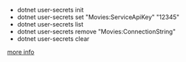 - dotnet user-secrets init
- dotnet user-secrets set "Movies:ServiceApiKey" "12345"
- dotnet user-secrets list
- dotnet user-secrets remove "Movies:ConnectionString"
- dotnet user-secrets clear

[more info](https://docs.microsoft.com/en-us/aspnet/core/security/app-secrets?view=aspnetcore-3.1&tabs=windows)